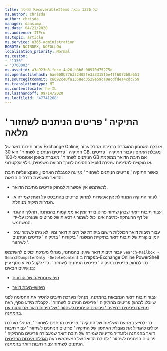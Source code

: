 ```yaml
---
title: התיקיה RecoverableItems של 1336 מלאה
ms.author: chrisda
author: chrisda
manager: dansimp
ms.date: 04/21/2020
ms.audience: ITPro
ms.topic: article
ms.service: o365-administration
ROBOTS: NOINDEX, NOFOLLOW
localization_priority: Normal
ms.custom:
- "1336"
- "3700003"
ms.assetid: a3a923e8-fece-4a26-b8b6-00970d75275e
ms.openlocfilehash: 6ae608b776332402fe333315f5e4ff6072b0a651
ms.sourcegitcommit: c6692ce0fa1358ec3529e59ca0ecdfdea4cdc759
ms.translationtype: MT
ms.contentlocale: he-IL
ms.lasthandoff: 09/14/2020
ms.locfileid: "47741268"
---
```

# <a name="the-recoverable-items-folder-is-full"></a>התיקיה ' פריטים הניתנים לשחזור ' מלאה

עבור תיבות דואר של Exchange Online, מגבלת האחסון המוגדרת כברירת מחדל עבור התיקיה ' פריטים הניתנים לשחזור ' היא 30 GB. מגבלת האחסון עבור התיקיה ' פריטים הניתנים לשחזור ' מוגברת באופן אוטומטי ל-100 GB אם תיבת הדואר ממוקמת בחסימה לצורך תביעה משפטית, גילוי אלקטרוני Hold או מוקצית למדיניות שמירה.

כאשר התיקיה ' פריטים הניתנים לשחזור ' מגיעה למגבלת האחסון, פונקציונליות תיבת הדואר מושפעת בדרכים הבאות:

- למשתמש אין אפשרות למחוק פריטים מתיבת הדואר.

- לעוזר התיקיה המנוהלת אין אפשרות למחוק פריטים בהתבסס על תגית שמירה או הגדרות תיקיה מנוהלת.

- עבור תיבות דואר שבהן שחזור פריט בודד זמין או ממוקמות בהמתנה, תהליך ההגנה על דף ההעתקה-כתיבה אינו יכול לשמור גירסאות של פריטים שנערכו על-ידי המשתמש.

- עבור תיבות דואר הכוללות רישום ביקורת של תיבות דואר זמין, לא ניתן לשמור ערכי יומן ביקורת של תיבות דואר בתיקיית המשנה ' ביקורות ' בתיקיה ' פריטים הניתנים לשחזור '.

עבור תיבות דואר שאינן בהמתנה, מנהלי מערכת יכולים להשתמש `Search-Mailbox -SearchDumpsterOnly -DeleteContent` בפקודה ב-Exchange Online PowerShell כדי למחוק פריטים בתיקיה ' פריטים הניתנים לשחזור '. כדי לקבל מידע נוסף עיין בנושאים הבאים:

- [חיפוש ומחיקה של הודעות](https://docs.microsoft.com/microsoft-365/compliance/search-for-and-delete-messagesadmin-help)

- [חיפוש-תיבת דואר](https://docs.microsoft.com/powershell/module/exchange/mailboxes/Search-Mailbox)

עבור תיבות דואר הנמצאות בהמתנה, מנהלי מערכת חייבים להסיר את החסימה לפני שיוכלו למחוק פריטים מהתיקיה ' פריטים הניתנים לשחזור '. לקבלת מידע נוסף, ראה [מחיקת פריטים בתיקיה ' פריטים הניתנים לשחזור ' של תיבות דואר מבוססות ענן בהמתנה](https://docs.microsoft.com/microsoft-365/compliance/delete-items-in-the-recoverable-items-folder-of-mailboxes-on-hold).

כדי לסייע במניעת השלמות של התיקיה ' פריטים הניתנים לשחזור ', מנהלי מערכת יכולים להגדיל את מגבלת האחסון של התיקיה ' פריטים הניתנים לשחזור ' עבור תיבות דואר בהמתנה ולהגדיר מדיניות שמירה של תיבת דואר שמעבירה פריטים מהתיקיה ' פריטים הניתנים לשחזור ' לתיבת הדואר של המשתמש ראה [הגדלת מיכסת הפריטים הניתנים לשחזור עבור תיבות דואר בהמתנה](https://docs.microsoft.com/microsoft-365/compliance/increase-the-recoverable-quota-for-mailboxes-on-hold).
